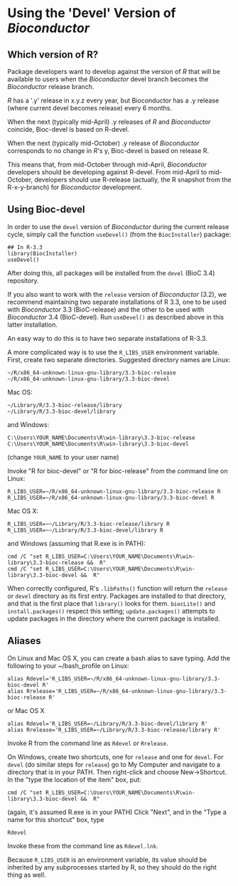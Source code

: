 Using the 'Devel' Version of _Bioconductor_
===========================================

Which version of R?
-------------------

Package developers want to develop against the version of _R_ that
will be available to users when the _Bioconductor_ devel branch
becomes the _Bioconductor_ release branch.

_R_ has a '.y' release in x.y.z every year, but Bioconductor has a .y
release (where current devel becomes release) every 6 months.

When the next (typically mid-April) .y releases of _R_ and
_Bioconductor_ coincide, Bioc-devel is based on R-devel.

When the next (typically mid-October) .y release of _Bioconductor_
corresponds to no change in _R_'s y, Bioc-devel is based on release R.

This means that, from mid-October through mid-April, _Bioconductor_
developers should be developing against R-devel. From mid-April to
mid-October, developers should use R-release (actually, the R snapshot
from the R-x-y-branch) for _Bioconductor_ development.

[BiocInstaller]: /packages/BiocInstaller

Using Bioc-devel
----------------

<!--

In order to use the `devel` version of _Bioconductor_ during the current
release cycle, you must install `R-devel`:

* [Source](https://stat.ethz.ch/R/daily/)
* [Mac OS X](http://r.research.att.com/)
* [Windows](https://cran.r-project.org/bin/windows/base/rdevel.html)

Then, make sure that your version of [BiocInstaller][] is current and
your packages up-to-date. Do this by removing all versions of
[BiocInstaller][]

    remove.packages("BiocInstaller")  # repeat until R says there is no
                                      # package 'BiocInstaller' to remove
    source("https://bioconductor.org/biocLite.R")  # install correct version
    BiocInstaller::biocValid()

-->

In order to use the `devel` version of _Bioconductor_ during the current
release cycle, simply call the function `useDevel()` (from the
`BiocInstaller`) package:

    ## In R-3.3
    library(BiocInstaller)
    useDevel()

After doing this, all packages will be installed from the `devel`
(BioC 3.4) repository.

If you also want to work with the `release` version of _Bioconductor_
(3.2), we recommend maintaining two separate installations of R
3.3, one to be used with _Bioconductor_ 3.3 (BioC-release) and the
other to be used with _Bioconductor_ 3.4 (BioC-devel). Run `useDevel()`
as described above in this latter installation.

An easy way to do this is to have two separate installations of R-3.3.

A more complicated way is to use the `R_LIBS_USER` environment
variable.  First, create two separate directories. Suggested directory
names are Linux:

    ~/R/x86_64-unknown-linux-gnu-library/3.3-bioc-release
    ~/R/x86_64-unknown-linux-gnu-library/3.3-bioc-devel

Mac OS:

    ~/Library/R/3.3-bioc-release/library
    ~/Library/R/3.3-bioc-devel/library

and Windows:

    C:\Users\YOUR_NAME\Documents\R\win-library\3.3-bioc-release
    C:\Users\YOUR_NAME\Documents\R\win-library\3.3-bioc-devel

(change `YOUR_NAME` to your user name)

Invoke "R for bioc-devel" or "R for bioc-release" from the command
line on Linux:

    R_LIBS_USER=~/R/x86_64-unknown-linux-gnu-library/3.3-bioc-release R
    R_LIBS_USER=~/R/x86_64-unknown-linux-gnu-library/3.3-bioc-devel R

Mac OS X:

    R_LIBS_USER=~~/Library/R/3.3-bioc-release/library R
    R_LIBS_USER=~~/Library/R/3.3-bioc-devel/library R

and Windows (assuming that R.exe is in PATH):

    cmd /C "set R_LIBS_USER=C:\Users\YOUR_NAME\Documents\R\win-library\3.3-bioc-release &&  R"
    cmd /C "set R_LIBS_USER=C:\Users\YOUR_NAME\Documents\R\win-library\3.3-bioc-devel &&  R"

When correctly configured, R's `.libPaths()` function will return the
`release` or `devel` directory as its first entry. Packages are
installed to that directory, and that is the first place that
`library()` looks for them.  <code>biocLite()</code> and
<code>install.packages()</code> respect this setting;
<code>update.packages()</code> attempts to update packages in the
directory where the current package is installed.

Aliases
-------

On Linux and Mac OS X, you can create a bash alias to save typing. Add the
following to your ~/bash_profile on Linux:

    alias Rdevel='R_LIBS_USER=~/R/x86_64-unknown-linux-gnu-library/3.3-bioc-devel R'
    alias Rrelease='R_LIBS_USER=~/R/x86_64-unknown-linux-gnu-library/3.3-bioc-release R'

or Mac OS X

    alias Rdevel='R_LIBS_USER=~/Library/R/3.3-bioc-devel/library R'
    alias Rrelease='R_LIBS_USER=~/Library/R/3.3-bioc-release/library R'

Invoke R from the command line as `Rdevel` or `Rrelease`.

On Windows, create two shortcuts, one for `release` and one for
`devel`. For `devel` (do similar steps for `release`) go to My
Computer and navigate to a directory that is in your PATH. Then
right-click and choose New->Shortcut.  In the "type the location of
the item" box, put:

    cmd /C "set R_LIBS_USER=C:\Users\YOUR_NAME\Documents\R\win-library\3.3-bioc-devel &&  R"

(again, it's assumed R.exe is in your PATH) Click "Next", and in the
"Type a name for this shortcut" box, type

    Rdevel

Invoke these from the command line as `Rdevel.lnk`.

Because `R_LIBS_USER` is an environment variable, its value should be
inherited by any subprocesses started by R, so they should do the
right thing as well.
